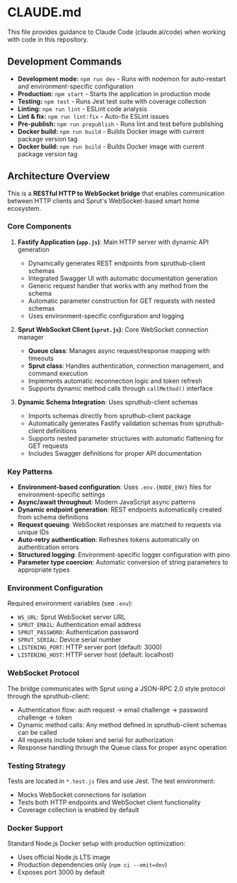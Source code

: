 # CLAUDE.md

This file provides guidance to Claude Code (claude.ai/code) when working with code in this repository.

## Development Commands

- **Development mode:** `npm run dev` - Runs with nodemon for auto-restart and environment-specific configuration
- **Production:** `npm start` - Starts the application in production mode
- **Testing:** `npm test` - Runs Jest test suite with coverage collection
- **Linting:** `npm run lint` - ESLint code analysis
- **Lint & fix:** `npm run lint:fix` - Auto-fix ESLint issues
- **Pre-publish:** `npm run prepublish` - Runs lint and test before publishing
- **Docker build:** `npm run build` - Builds Docker image with current package version tag
- **Docker build:** `npm run build` - Builds Docker image with current package version tag

## Architecture Overview

This is a **RESTful HTTP to WebSocket bridge** that enables communication between HTTP clients and Sprut's WebSocket-based smart home ecosystem.

### Core Components

1. **Fastify Application (`app.js`)**: Main HTTP server with dynamic API generation
   - Dynamically generates REST endpoints from spruthub-client schemas
   - Integrated Swagger UI with automatic documentation generation
   - Generic request handler that works with any method from the schema
   - Automatic parameter construction for GET requests with nested schemas
   - Uses environment-specific configuration and logging

2. **Sprut WebSocket Client (`sprut.js`)**: Core WebSocket connection manager
   - **Queue class**: Manages async request/response mapping with timeouts
   - **Sprut class**: Handles authentication, connection management, and command execution
   - Implements automatic reconnection logic and token refresh
   - Supports dynamic method calls through `callMethod()` interface

3. **Dynamic Schema Integration**: Uses spruthub-client schemas
   - Imports schemas directly from spruthub-client package
   - Automatically generates Fastify validation schemas from spruthub-client definitions
   - Supports nested parameter structures with automatic flattening for GET requests
   - Includes Swagger definitions for proper API documentation

### Key Patterns

- **Environment-based configuration**: Uses `.env.{NODE_ENV}` files for environment-specific settings
- **Async/await throughout**: Modern JavaScript async patterns
- **Dynamic endpoint generation**: REST endpoints automatically created from schema definitions
- **Request queuing**: WebSocket responses are matched to requests via unique IDs
- **Auto-retry authentication**: Refreshes tokens automatically on authentication errors
- **Structured logging**: Environment-specific logger configuration with pino
- **Parameter type coercion**: Automatic conversion of string parameters to appropriate types

### Environment Configuration

Required environment variables (see `.env`):
- `WS_URL`: Sprut WebSocket server URL
- `SPRUT_EMAIL`: Authentication email address
- `SPRUT_PASSWORD`: Authentication password
- `SPRUT_SERIAL`: Device serial number
- `LISTENING_PORT`: HTTP server port (default: 3000)
- `LISTENING_HOST`: HTTP server host (default: localhost)

### WebSocket Protocol

The bridge communicates with Sprut using a JSON-RPC 2.0 style protocol through the spruthub-client:
- Authentication flow: auth request → email challenge → password challenge → token
- Dynamic method calls: Any method defined in spruthub-client schemas can be called
- All requests include token and serial for authorization
- Response handling through the Queue class for proper async operation

### Testing Strategy

Tests are located in `*.test.js` files and use Jest. The test environment:
- Mocks WebSocket connections for isolation
- Tests both HTTP endpoints and WebSocket client functionality
- Coverage collection is enabled by default

### Docker Support

Standard Node.js Docker setup with production optimization:
- Uses official Node.js LTS image
- Production dependencies only (`npm ci --omit=dev`)
- Exposes port 3000 by default
